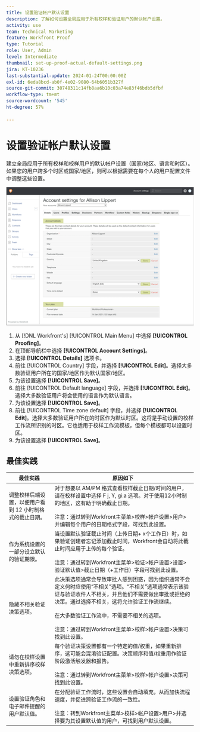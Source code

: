 ```yaml
---
title: 设置验证帐户默认设置
description: 了解如何设置全局应用于所有校样和验证用户的默认帐户设置。
activity: use
team: Technical Marketing
feature: Workfront Proof
type: Tutorial
role: User, Admin
level: Intermediate
thumbnail: set-up-proof-actual-default-settings.png
jira: KT-10236
last-substantial-update: 2024-01-24T00:00:00Z
exl-id: 6eda8bcd-ab0f-4e02-9080-64b6051b327f
source-git-commit: 30748311c14fb8aa6b10c03a74e83f46bdb5dfbf
workflow-type: tm+mt
source-wordcount: '545'
ht-degree: 57%

---
```


# 设置验证帐户默认设置

建立全局应用于所有校样和校样用户的默认帐户设置（国家/地区、语言和时区）。如果您的用户跨多个时区或国家/地区，则可以根据需要在每个人的用户配置文件中调整这些设置。

![用于验证的帐户设置窗口](assets/proof-system-setups-default-account-settings.png)

1. 从 [!DNL Workfront's] [!UICONTROL Main Menu] 中选择 **[!UICONTROL Proofing]**。
1. 在顶部导航栏中选择 **[!UICONTROL Account Settings]**。
1. 选择 **[!UICONTROL Details]** 选项卡。
1. 前往 [!UICONTROL Country] 字段，并选择 **[!UICONTROL Edit]**。选择大多数验证用户所在的国家/地区作为默认国家/地区。
1. 为该设置选择 **[!UICONTROL Save]**。
1. 前往 [!UICONTROL Default language] 字段，并选择 **[!UICONTROL Edit]**。选择大多数验证用户将会使用的语言作为默认语言。
1. 为该设置选择 **[!UICONTROL Save]**。
1. 前往 [!UICONTROL Time zone default] 字段，并选择 **[!UICONTROL Edit]**。选择大多数验证用户所在的时区作为默认时区。这将是手动设置的校样工作流所识别的时区。它也适用于校样工作流模板，但每个模板都可以设置时区。
1. 为该设置选择 **[!UICONTROL Save]**。

## 最佳实践


| 最佳实践 | 原因如下 |
|---|---|
| 调整校样后端设置，以便用户看到 12 小时制格式的截止日期。 | 对于想要以 AM/PM 格式查看校样截止日期/时间的用户，请在校样设置中选择 F j, Y, gi:a 选项。对于使用12小时制的地区，这有助于明确截止日期。 <br> <br>注意：通过转到Workfront主菜单>校样>帐户设置>用户>并编辑每个用户的日期格式字段，可找到此设置。 |
| 作为系统设置的一部分设立默认的验证期限。 | 当设置默认验证截止时间（上传日期+ x个工作日）时，如果验证创建者忘记添加截止时间，Workfront会自动将此截止时间应用于上传的每个验证。 <br> <br>注意：通过转到Workfront主菜单>验证>帐户设置>设置>验证默认值>截止日期（+工作日）字段可找到此设置。 |
| 隐藏不相关验证决策选项。 | 此决策选项通常会导致审批人感到困惑，因为组织通常不会定义何时应使用“不相关”选项。“不相关”选项通常表示该验证与验证收件人不相关，并且他们不需要做出审批或拒绝的决策。通过选择不相关，这将允许验证工作流继续。<br> <br>在大多数验证工作流中，不需要不相关的选项。<br> <br>注意：通过转到Workfront主菜单>校样>帐户设置>决策可找到此设置。 |
| 请勿在校样设置中重新排序校样决策选项。 | 每个验证决策设置都有一个特定的值/权重，如果重新排序，这可能会混淆验证配置。决策顺序和值/权重用作验证阶段激活触发器和报告。<br> <br>注意：通过转到Workfront主菜单>校样>帐户设置>决策可找到此设置。 |
| 设置验证角色和电子邮件提醒的用户默认值。 | 在分配验证工作流时，这些设置会自动填充，从而加快流程速度，并促进跨验证工作流的一致性。<br> <br>注意：转到Workfront主菜单>校样>帐户设置>用户>并选择要为其设置默认值的用户，可找到用户默认设置。 |
